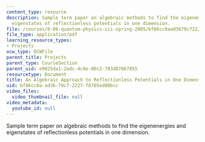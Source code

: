 ```yaml
---
content_type: resource
description: Sample term paper on algebraic methods to find the eigenenergies and
  eigenstates of reflectionless potentials in one dimension.
file: /courses/8-06-quantum-physics-iii-spring-2005/bf86cc8aad3679c72227f8705ed80bcc_samplepaper.pdf
file_type: application/pdf
learning_resource_types:
- Projects
ocw_type: OCWFile
parent_title: Projects
parent_type: CourseSection
parent_uid: e9025da1-2adc-4c0e-00c2-783d87667055
resourcetype: Document
title: An Algebraic Approach to Reflectionless Potentials in One Dimension
uid: bf86cc8a-ad36-79c7-2227-f8705ed80bcc
video_files:
  video_thumbnail_file: null
video_metadata:
  youtube_id: null
---
```

Sample term paper on algebraic methods to find the eigenenergies and eigenstates of reflectionless potentials in one dimension.

